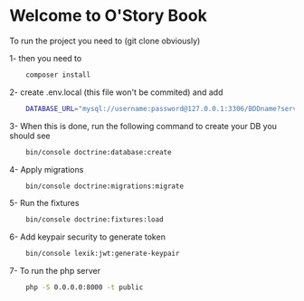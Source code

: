 # Welcome to O'Story Book

To run the project you need to (git clone obviously)

1- then you need to

```bash
    composer install
```

2- create .env.local (this file won't be commited)
    and add

```bash
    DATABASE_URL="mysql://username:password@127.0.0.1:3306/BDDname?serverVersion=mariadb-10.3.25"
```

3- When this is done, run the following command to create your DB
you should see

```bash
    bin/console doctrine:database:create
```

4- Apply migrations

```bash
    bin/console doctrine:migrations:migrate
```

5- Run the fixtures

```bash
    bin/console doctrine:fixtures:load
```

6- Add keypair security to generate token

```bash
    bin/console lexik:jwt:generate-keypair
```

7- To run the php server

```bash
    php -S 0.0.0.0:8000 -t public
```
